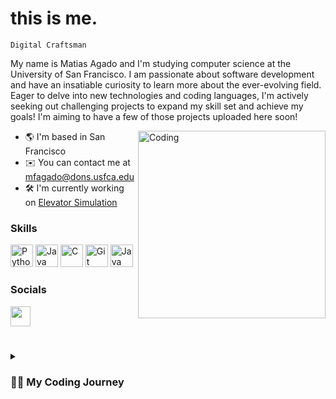 this is me.
=============================   
`Digital Craftsman`

My name is Matias Agado and I'm studying computer science at the University of San Francisco. I am passionate about software development and have an insatiable curiosity to learn more about the ever-evolving field. Eager to delve into new technologies and coding languages, I'm actively seeking out challenging projects to expand my skill set and achieve my goals! I'm aiming to have a few of those projects uploaded here soon!  

<img align="right" alt="Coding" width="300" src="https://cdn.dribbble.com/users/1162077/screenshots/3848914/programmer.gif">


* 🌎 I'm based in San Francisco
* ✉️ You can contact me at [mfagado@dons.usfca.edu](mailto:mfagado@dons.usfca.edu)
* 🛠️ I'm currently working on [Elevator Simulation](http://github.com/matiasagado/elevator-simulation-matiasagado)




### Skills

<p align="left"> <a href="https://www.python.org/" target="_blank" rel="noreferrer"><img src="https://raw.githubusercontent.com/danielcranney/readme-generator/main/public/icons/skills/python-colored.svg" width="36" height="36" alt="Python" /></a> <a href="https://www.oracle.com/java/" target="_blank" rel="noreferrer"><img src="https://raw.githubusercontent.com/danielcranney/readme-generator/main/public/icons/skills/java-colored.svg" width="36" height="36" alt="Java" /></a> <a href="https://docs.microsoft.com/en-us/cpp/?view=msvc-170" target="_blank" rel="noreferrer"><img src="https://raw.githubusercontent.com/danielcranney/readme-generator/main/public/icons/skills/c-colored.svg" width="36" height="36" alt="C" /></a> <a href="https://git-scm.com/" target="_blank" rel="noreferrer"><img src="https://raw.githubusercontent.com/danielcranney/readme-generator/main/public/icons/skills/git-colored.svg" width="36" height="36" alt="Git" /></a> <a href="https://www.github.com/" target="_blank" rel="noreferrer"><img src="https://cdn.jsdelivr.net/gh/devicons/devicon/icons/github/github-original.svg" width="36" height="36" alt="Java" /></a>


 ### Socials  

</picture> </a> <a href="https://www.linkedin.com/in/matiasagado/" target="_blank" rel="noreferrer"> <picture> <source media="(prefers-color-scheme: dark)" srcset="https://raw.githubusercontent.com/danielcranney/readme-generator/main/public/icons/socials/linkedin-dark.svg" /> <source media="(prefers-color-scheme: light)" srcset="https://raw.githubusercontent.com/danielcranney/readme-generator/main/public/icons/socials/linkedin.svg" /> <img src="https://raw.githubusercontent.com/danielcranney/readme-generator/main/public/icons/socials/linkedin.svg" width="32" height="32" /> </picture> </a></p>

<!--
# 

### My Stats

<a href="https://github.com/" align="left"><img src="https://github-readme-stats.vercel.app/api?username=matiasagado&show_icons=true&theme=buefy&hide"> 
-->

#

<details>
 <summary><h3>👨‍💻 My Coding Journey </h3> </summary>
   I started my coding journey in my senior year of high school when I decided to take a Game Design elective. In this course, I acquired foundational knowledge in C++ and Unity, enabling me to craft modest 3D-rendered games. Subsequently, I furthered my education at Mira Costa Community College, where I undertook several IT classes, honing my proficiency in Unix and gaining exposure to Python. As I progressed through these courses, a passion for coding became evident. Motivated by this newfound enthusiasm, I made the decision to enroll at the University of San Francisco to pursue a degree in computer science. Since then, my appreciation for the discipline has deepened, propelling my desire not only to learn but also to attain proficiency in an array of skills and frameworks essential for a comprehensive understanding of web development.

#
